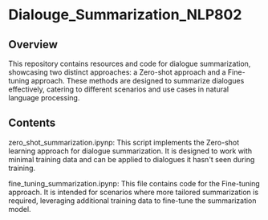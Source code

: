 # Dialouge_Summarization_NLP802

## Overview

This repository contains resources and code for dialogue summarization, showcasing two distinct approaches: a Zero-shot approach and a Fine-tuning approach. These methods are designed to summarize dialogues effectively, catering to different scenarios and use cases in natural language processing.

## Contents

zero_shot_summarization.ipynp: This script implements the Zero-shot learning approach for dialogue summarization. It is designed to work with minimal training data and can be applied to dialogues it hasn't seen during training.

fine_tuning_summarization.ipynp: This file contains code for the Fine-tuning approach. It is intended for scenarios where more tailored summarization is required, leveraging additional training data to fine-tune the summarization model.
